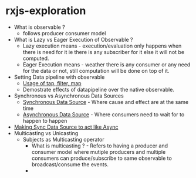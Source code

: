 # rxjs-exploration

- What is observable ?
  - follows producer consumer model
- What is Lazy vs Eager Execution of Observable ?
  - Lazy execution means - execution/evaluation only happens when there is need for it ie there is any subscriber for it else it will not be computed.
  - Eager Execution means - weather there is any consumer or any need for the data or not, still computation will be done on top of it.
- Setting Data pipeline with observable
  - [Usage of tap, filter, map](./setting-data-pipeline.js)
  - Demostrate effects of datapipeline over the native observable.
- Synchronous vs Asynchronous Data Sources 
  - [Synchronous Data Source](./synchronous-data-source.js) - Where cause and effect are at the same time 
  - [Asynchronous Data Source](./asynchronous-data-source.js) - Where consumers need to wait for to happen to happen
- [Making Sync Data Source to act like Async](./making-sync-to-async.js)
- Multicasting vs Unicasting
  - Subjects as Multicasting operator
    - What is multicasting ? - Refers to having a producer and consumer model where mutiple producers and multiple consumers can produce/subscribe to same observable to broadcast/consume the events.
    - 